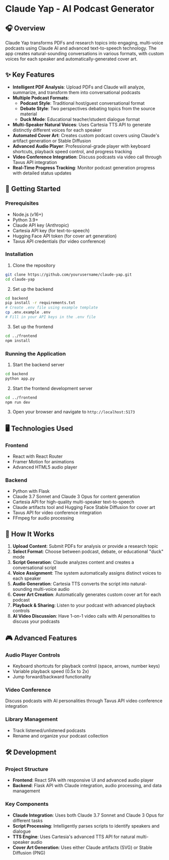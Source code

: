 # Claude Yap - AI Podcast Generator

## 🎧 Overview

Claude Yap transforms PDFs and research topics into engaging, multi-voice podcasts using Claude AI and advanced text-to-speech technology. The app creates natural-sounding conversations in various formats, with custom voices for each speaker and automatically-generated cover art.

## ✨ Key Features

- **Intelligent PDF Analysis**: Upload PDFs and Claude will analyze, summarize, and transform them into conversational podcasts
- **Multiple Podcast Formats**:
  - **Podcast Style**: Traditional host/guest conversational format
  - **Debate Style**: Two perspectives debating topics from the source material
  - **Duck Mode**: Educational teacher/student dialogue format
- **Multi-Speaker Natural Voices**: Uses Cartesia TTS API to generate distinctly different voices for each speaker
- **Automated Cover Art**: Creates custom podcast covers using Claude's artifact generation or Stable Diffusion
- **Advanced Audio Player**: Professional-grade player with keyboard shortcuts, playback speed control, and progress tracking
- **Video Conference Integration**: Discuss podcasts via video call through Tavus API integration
- **Real-Time Progress Tracking**: Monitor podcast generation progress with detailed status updates

## 🚀 Getting Started

### Prerequisites

- Node.js (v16+)
- Python 3.9+
- Claude API key (Anthropic)
- Cartesia API key (for text-to-speech)
- Hugging Face API token (for cover art generation)
- Tavus API credentials (for video conference)

### Installation

1. Clone the repository

```bash
git clone https://github.com/yourusername/claude-yap.git
cd claude-yap
```

2. Set up the backend

```bash
cd backend
pip install -r requirements.txt
# Create .env file using example template
cp .env.example .env
# Fill in your API keys in the .env file
```

3. Set up the frontend

```bash
cd ../frontend
npm install
```

### Running the Application

1. Start the backend server

```bash
cd backend
python app.py
```

2. Start the frontend development server

```bash
cd ../frontend
npm run dev
```

3. Open your browser and navigate to `http://localhost:5173`

## 🖥️ Technologies Used

### Frontend
- React with React Router
- Framer Motion for animations
- Advanced HTML5 audio player

### Backend
- Python with Flask
- Claude 3.7 Sonnet and Claude 3 Opus for content generation
- Cartesia API for high-quality multi-speaker text-to-speech
- Claude artifacts tool and Hugging Face Stable Diffusion for cover art
- Tavus API for video conference integration
- FFmpeg for audio processing

## 🧩 How It Works

1. **Upload Content**: Submit PDFs for analysis or provide a research topic
2. **Select Format**: Choose between podcast, debate, or educational "duck" mode
3. **Script Generation**: Claude analyzes content and creates a conversational script
4. **Voice Assignment**: The system automatically assigns distinct voices to each speaker
5. **Audio Generation**: Cartesia TTS converts the script into natural-sounding multi-voice audio
6. **Cover Art Creation**: Automatically generates custom cover art for each podcast
7. **Playback & Sharing**: Listen to your podcast with advanced playback controls
8. **AI Video Discussion**: Have 1-on-1 video calls with AI personalities to discuss your podcasts

## 🎮 Advanced Features

### Audio Player Controls
- Keyboard shortcuts for playback control (space, arrows, number keys)
- Variable playback speed (0.5x to 2x)
- Jump forward/backward functionality

### Video Conference
Discuss podcasts with AI personalities through Tavus API video conference integration

### Library Management
- Track listened/unlistened podcasts
- Rename and organize your podcast collection

## 🛠️ Development

### Project Structure

- **Frontend**: React SPA with responsive UI and advanced audio player
- **Backend**: Flask API with Claude integration, audio processing, and data management

### Key Components

- **Claude Integration**: Uses both Claude 3.7 Sonnet and Claude 3 Opus for different tasks
- **Script Processing**: Intelligently parses scripts to identify speakers and dialogue
- **TTS Engine**: Uses Cartesia's advanced TTS API for natural multi-speaker audio
- **Cover Art Generation**: Uses either Claude artifacts (SVG) or Stable Diffusion (PNG)

